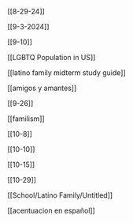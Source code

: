   

[[8-29-24]]

[[9-3-2024]]

[[9-10]]

[[LGBTQ Population in US]]

[[latino family midterm study guide]]

[[amigos y amantes]]

[[9-26]]

[[familism]]

[[10-8]]

[[10-10]]

[[10-15]]

[[10-29]]

[[School/Latino Family/Untitled]]

[[acentuacion en español]]